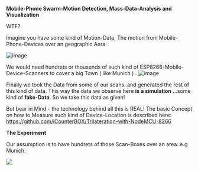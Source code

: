 
**Mobile-Phone Swarm-Motion Detection, Mass-Data-Analysis and Visualization**



WTF?

Imagine you have some kind of Motion-Data. The motion from Mobile-Phone-Devices over an geographic Aera.

![image](https://user-images.githubusercontent.com/37293282/75024765-48206200-549a-11ea-83db-8cd0ae71234a.png)

We would need hundrets or thousends of such kind of ESP8266-Mobile-Device-Scanners to cover a big Town ( like Munich ) . 
![image](https://user-images.githubusercontent.com/37293282/75025059-cb41b800-549a-11ea-8e0f-a6b44bbb966a.png)

Finally we took the Data from some of our scans..and generated the rest of this kind of data. This way the data we observe here **is a simulation** ...some kind of **fake-Data**. So we take this data as given!

But bear in Mind - the technology behind all this is REAL! The basic Concept on how to Measure such kind of Device-Location is described here: https://github.com/iCounterBOX/Trilateration-with-NodeMCU-8266


**The Experiment**

Our assumption is to have hundrets of those Scan-Boxes over an area..e.g Munich:

![](ESP-Scan-fake1.jpg)